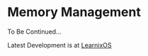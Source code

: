 # Memory Management

To Be Continued...

Latest Development is at [LearnixOS](https://github.com/learnix-os/LearnixOS/)